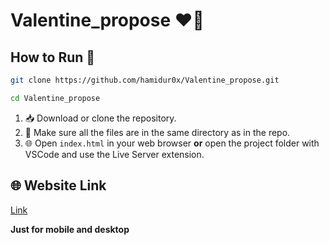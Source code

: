 # Valentine_propose ❤️💌

## How to Run 🚀

```bash
git clone https://github.com/hamidur0x/Valentine_propose.git
```
```bash
cd Valentine_propose
```
1. 📥 Download or clone the repository.  
2. 📂 Make sure all the files are in the same directory as in the repo.
3. 🌐 Open `index.html` in your web browser **or** open the project folder with VSCode and use the Live Server extension.


## 🌐 Website Link
[Link](https://hamidur0x.github.io/Valentine_propose/)

**Just for mobile and desktop**
